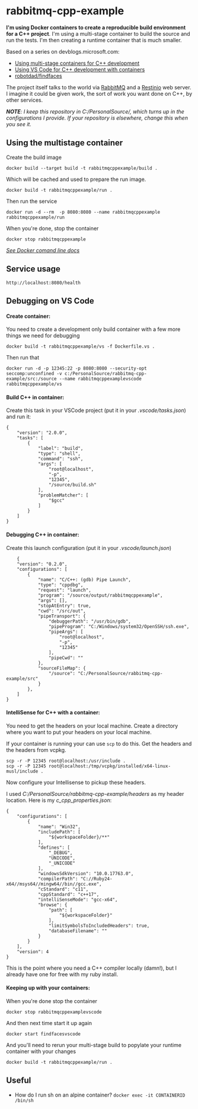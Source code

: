 # rabbitmq-cpp-example

**I'm using Docker containers to create a reproducible build environment for a C++ project**. I'm using a multi-stage container to build the source and run the tests. I'm then creating a runtime container that is much smaller. 

Based on a series on devblogs.microsoft.com:
- [Using multi-stage containers for C++ development](https://devblogs.microsoft.com/cppblog/using-multi-stage-containers-for-c-development/)
- [Using VS Code for C++ development with containers](https://devblogs.microsoft.com/cppblog/using-vs-code-for-c-development-with-containers/)
- [robotdad/findfaces](https://github.com/robotdad/findfaces)

The project itself talks to the world via [RabbitMQ](https://github.com/CopernicaMarketingSoftware/AMQP-CPP) and a [Restinio](https://github.com/Stiffstream/restinio) web server. I imagine it could be given work, the sort of work you want done on C++, by other services.

***NOTE**: I keep this repository in *C:/PersonalSource/*, which turns up in the configurations I provide. If your repository is elsewhere, change this when you see it.*

## Using the multistage container

Create the build image

    docker build --target build -t rabbitmqcppexample/build .

Which will be cached and used to prepare the run image.

    docker build -t rabbitmqcppexample/run .

Then run the service

    docker run -d --rm  -p 8080:8080 --name rabbitmqcppexample rabbitmqcppexample/run

When you're done, stop the container

    docker stop rabbitmqcppexample
    
*[See Docker comand line docs](https://docs.docker.com/engine/reference/commandline/docker/)*

## Service usage

    http://localhost:8080/health

## Debugging on VS Code

#### Create container:

You need to create a development only build container with a few more things we need for debugging

    docker build -t rabbitmqcppexample/vs -f Dockerfile.vs .

Then run that

    docker run -d -p 12345:22 -p 8080:8080 --security-opt seccomp:unconfined -v c:/PersonalSource/rabbitmq-cpp-example/src:/source --name rabbitmqcppexamplevscode rabbitmqcppexample/vs

#### Build C++ in container:

Create this task in your VSCode project (put it in your *.vscode/tasks.json*) and run it:

	{
		"version": "2.0.0",
		"tasks": [
			{
				"label": "build",
				"type": "shell",
				"command": "ssh",
				"args": [
					"root@localhost",
					"-p",
					"12345",
					"/source/build.sh"
				],
				"problemMatcher": [
					"$gcc"
				]
			}
		]
	}
    
#### Debugging C++ in container:
    
Create this launch configuration (put it in your *.vscode/launch.json*)
    
    	{
		"version": "0.2.0",
		"configurations": [
			{
				"name": "C/C++: (gdb) Pipe Launch",
				"type": "cppdbg",
				"request": "launch",
				"program": "/source/output/rabbitmqcppexample",
				"args": [],
				"stopAtEntry": true,
				"cwd": "/src/out",          
				"pipeTransport": {
					"debuggerPath": "/usr/bin/gdb",
					"pipeProgram": "C:/Windows/system32/OpenSSH/ssh.exe",
					"pipeArgs": [
						"root@localhost",
						"-p",
						"12345"
					],
					"pipeCwd": ""
				},
				"sourceFileMap": {
					"/source": "C:/PersonalSource/rabbitmq-cpp-example/src"
				}
			},
		]
	}

#### IntelliSense for C++ with a container:

You need to get the headers on your local machine. Create a directory where you want to put your headers on your local machine. 

If your container is running your can use `scp` to do this. Get the headers and the headers from vcpkg.

    scp -r -P 12345 root@localhost:/usr/include .
    scp -r -P 12345 root@localhost:/tmp/vcpkg/installed/x64-linux-musl/include .
    
Now configure your Intellisense to pickup these headers.

I used *C:/PersonalSource/rabbitmq-cpp-example/headers* as my header location. Here is my *c_cpp_properties.json*:

	{
		"configurations": [
			{
				"name": "Win32",
				"includePath": [
					"${workspaceFolder}/**"
				],
				"defines": [
					"_DEBUG",
					"UNICODE",
					"_UNICODE"
				],
				"windowsSdkVersion": "10.0.17763.0",
				"compilerPath": "C://Ruby24-x64//msys64//mingw64//bin//gcc.exe",
				"cStandard": "c11",
				"cppStandard": "c++17",
				"intelliSenseMode": "gcc-x64",
				"browse": {
					"path": [
						"${workspaceFolder}"
					],
					"limitSymbolsToIncludedHeaders": true,
					"databaseFilename": ""
				}
			}
		],
		"version": 4
	}
    
This is the point where you need a C++ compiler locally (damn!), but I already have one for free with my ruby install.

#### Keeping up with your containers:

When you're done stop the container

    docker stop rabbitmqcppexamplevscode

And then next time start it up again

    docker start findfacesvscode
    
And you'll need to rerun your multi-stage build to popylate your runtime container with your changes

    docker build -t rabbitmqcppexample/run .

## Useful

- How do I run sh on an alpine container? `docker exec -it CONTAINERID /bin/sh`

